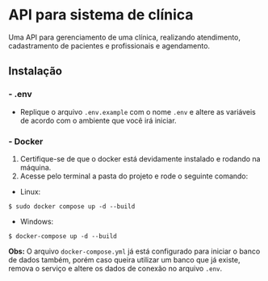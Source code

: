 # API para sistema de clínica

Uma API para gerenciamento de uma clínica, realizando atendimento, cadastramento de pacientes e profissionais e agendamento.

## Instalação

### - .env

- Replique o arquivo ```.env.example``` com o nome ```.env``` e altere as variáveis de acordo com o ambiente que você irá iniciar.

### - Docker

1. Certifique-se de que o docker está devidamente instalado e rodando na máquina.
2. Acesse pelo terminal a pasta do projeto e rode o seguinte comando:

- Linux:
```shell
$ sudo docker compose up -d --build
```

- Windows:
```shell
$ docker-compose up -d --build
```

**Obs:** O arquivo ```docker-compose.yml``` já está configurado para iniciar o banco de dados também, porém caso queira utilizar um banco que já existe,
remova o serviço e altere os dados de conexão no arquivo ```.env```.
